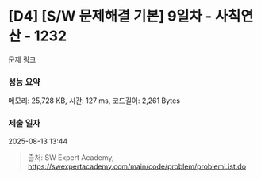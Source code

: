 # [D4] [S/W 문제해결 기본] 9일차 - 사칙연산 - 1232 

[문제 링크](https://swexpertacademy.com/main/code/problem/problemDetail.do?contestProbId=AV141J8KAIcCFAYD) 

### 성능 요약

메모리: 25,728 KB, 시간: 127 ms, 코드길이: 2,261 Bytes

### 제출 일자

2025-08-13 13:44



> 출처: SW Expert Academy, https://swexpertacademy.com/main/code/problem/problemList.do